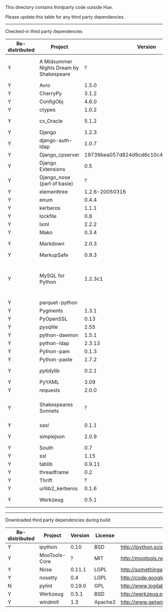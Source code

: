 This directory contains thirdparty code outside Hue.

Please update this table for any third party dependencies.

---
Checked-in third party dependencies

|Re-distributed|Project|Version|License|Source URL|
|--------------|-------|-------|-------|----------|
|Y|A Midsummer Nights Dream by Shakespeare|?|Public Domain from Gutenberg|http://www.gutenberg.org/dirs/etext98/2ws1710.txt|
|Y|Avro|1.5.0|ASL2|http://avro.apache.org/|
|Y|CherryPy|3.1.2|BSD|http://www.cherrypy.org/|
|Y|ConfigObj|4.6.0|BSD|http://www.voidspace.org.uk/python/configobj.html|
|Y|ctypes|1.0.2|MIT|http://pypi.python.org/pypi/ctypes|
|Y|cx_Oracle|5.1.2|Python|http://downloads.sourceforge.net/project/cx-oracle/5.1.2/cx_Oracle-5.1.2.tar.gz|
|Y|Django|1.2.3|BSD|http://www.djangoproject.com/download/1.2.3/tarball/|
|Y|django-auth-ldap|1.0.7|BSD|http://bitbucket.org/psagers/django-auth-ldap/|
|Y|Django_cpserver|19739bea057d824d9cd6c10c4caec622e8e1c0b9|BSD|http://github.com/lincolnloop/django-cpserver/|
|Y|Django Extensions|0.5|New BSD|http://pypi.python.org/pypi/django-extensions/0.5|
|Y|Django_nose (part of basie)|?|MIT|http://code.basieproject.org/trunk/apps/django_nose/nose_runner.py|
|Y|elementtree|1.2.6-20050316|Python(MIT)|http://effbot.org/downloads#elementtree|
|Y|enum|0.4.4|Python|http://pypi.python.org/pypi/enum/|
|Y|kerberos|1.1.1|ASL2|http://pypi.python.org/pypi/kerberos|
|Y|lockfile|0.8|MIT|http://smontanaro.dyndns.org/python/lockfile-0.8.tar.gz|
|Y|lxml|2.2.2|BSD|http://codespeak.net/lxml/|
|Y|Mako|0.3.4|MIT|http://makotemplates.org/|
|Y|Markdown|2.0.3|BSD|http://pypi.python.org/packages/source/M/Markdown/Markdown-2.0.3.tar.gz|
|Y|MarkupSafe|0.9.3|BSD|http://pypi.python.org/pypi/MarkupSafe|
|Y|MySQL for Python|1.2.3c1|GPL or the original license based on Python 1.5.2|http://sourceforge.net/projects/mysql-python/|
|Y|parquet-python||ASL2|https://github.com/jcrobak/parquet-python|
|Y|Pygments|1.3.1|BSD|http://pypi.python.org/pypi/Pygments|
|Y|PyOpenSSL|0.13|ASL2|https://launchpad.net/pyopenssl|
|Y|pysqlite|2.55|zlib/libpng|http://oss.itsystementwicklung.de/download/pysqlite/2.5/2.5.5/|
|Y|python-daemon|1.5.1|Python|http://pypi.python.org/pypi/python-daemon/|
|Y|python-ldap|2.3.13|Python|http://pypi.python.org/pypi/python-ldap/|
|Y|Python-pam|0.1.3|MIT|http://atlee.ca/software/pam/dist/0.1.3|
|Y|Python-paste|1.7.2|MIT|http://pythonpaste.org|
|Y|pytidylib|0.2.1|MIT|http://cloud.github.com/downloads/countergram/pytidylib/pytidylib-0.2.1.tar.gz|
|Y|PyYAML|3.09|MIT|http://pyyaml.org/wiki/PyYAML|
|Y|requests|2.0.0|ASL2|https://github.com/kennethreitz/requests/|
|Y|Shakespeares Sonnets|?|Public Domain from Gutenberg|http://www.gutenberg.org/dirs/etext97/wssnt10.txt|
|Y|sasl|0.1.1|Apache|http://pypi.python.org/pypi/sasl/0.1.1|
|Y|simplejson|2.0.9|MIT|http://pypi.python.org/packages/source/s/simplejson/simplejson-2.0.9.tar.gz|
|Y|South|0.7|Apache|http://south.aeracode.org/|
|Y|ssl|1.15|Python|http://pypi.python.org/pypi/ssl/1.15|
|Y|tablib|0.9.11|MIT|http://docs.python-tablib.org/en/latest/|
|Y|threadframe|0.2|Python|http://www.majid.info/mylos/stories/2004/06/10/threadframe.html|
|Y|Thrift|?|Apache|http://incubator.apache.org/thrift/download/|
|Y|urllib2_kerberos|0.1.6|ASL2|http://pypi.python.org/pypi/urllib2_kerberos|
|Y|Werkzeug|0.5.1|BSD|http://pypi.python.org/packages/source/W/Werkzeug/Werkzeug-0.5.1.zip|

---
Downloaded third party dependencies during build

|Re-distributed|Project|Version|License|Source URL|
|--------------|-------|-------|-------|----------|
|Y|ipython|0.10|BSD|http://ipython.scipy.org/dist|
|Y|MooTools-Core|?|MIT|http://mootools.net/download|
|Y|Nose|0.11.1|LGPL|http://somethingaboutorange.com/mrl/projects/nose/0.11.1/|
|Y|nosetty|0.4|LGPL|http://code.google.com/p/nosetty/|
|N|pylint|0.19.0|GPL|http://www.logilab.org/project/pylint|
|Y|Werkzeug|0.5.1|BSD|http://werkzeug.pocoo.org/|
|Y|windmill|1.3|Apache2|http://www.getwindmill.com/|
